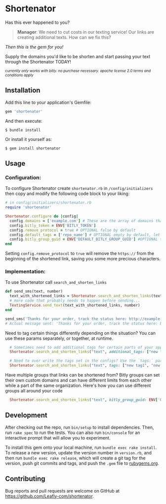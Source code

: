 # Shortenator
Has this ever happened to you?
> **Manager**: We need to cut costs in our texting service! Our links are creating additional texts. How can we fix this?

*Then this is the gem for you!*

Supply the domains you'd like to be shorten and start passing your text through the Shortenator TODAY!

<small>*currently only works with bitly. no purchase necessary. apache license 2.0 terms and conditions apply*</small>

## Installation

Add this line to your application's Gemfile:

```ruby
gem 'shortenator'
```

And then execute:

    $ bundle install

Or install it yourself as:

    $ gem install shortenator

## Usage

### Configuration:
To configure Shortenator create `shortenator.rb` in `/config/initializers` then copy and modify the following code block to your liking:
```ruby
# in config/initializers/shortenator.rb
require 'shortenator'

Shortenator.configure do |config|
  config.domains = ['example.com'] # These are the array of domains that will be shortened if found
  config.bitly_token = ENV['BITLY_TOKEN']
  config.remove_protocol = true # OPTIONAL false by default
  config.default_tags = ['repo_name'] # OPTIONAL empty by default, let you auto tag all bit.ly links for organization
  config.bitly_group_guid = ENV['DEFAULT_BITLY_GROUP_GUID'] #OPTIONAL the bitly docs recommend to set this in the event you accidently switch your token's group and hit a smaller limit than you intended. source: https://dev.bitly.com/v4/#operation/createFullBitlink
end
```

Setting `config.remove_protocol` to `true` will remove the `https://` from the beginning of the shortened link, saving you some more precious characters.

### Implementation:
To use Shortenator call `search_and_shorten_links`
```ruby
def send_sms(text, number)
  text_with_shortened_links = Shortenator.search_and_shorten_links(text)
  # more code that probably needs to happen before sending...
  TextingService.send_text(text_with_shortened_links, number)
end

send_sms('Thanks for your order, track the status here: http://example.com/orders/897987987?utm_medium=sms&utm_campaign=weekend-blowout-1234', 1234567890)
# Actual message sent: 'Thanks for your order, track the status here: bit.ly/1111aaa'
```

Need to tag certain things differently depending on the situation? You can use these params separately, or together, at runtime.
```ruby
  # Sometimes need to add additional tags for certain parts of your app? Use the `additional_tags:` param!
  Shortenator.search_and_shorten_links("text", additional_tags: ["new feature"])
```
```ruby
  # Need to over write the tags set in the configs? Use the `tags:` param!
  Shortenator.search_and_shorten_links("text", tags: ["new tag1", "new tag2"])
```

Have multiple groups that links can be shortened from? Bitly groups can set their own custom domains and can have different limits from each other while a part of the same organization. Here's how you can use different groups all around your code
```ruby
  Shortenator.search_and_shorten_links("text", bitly_group_guid: ENV['OTHER_BITLY_GROUP_GUID')
```

## Development

After checking out the repo, run `bin/setup` to install dependencies. Then, run `rake spec` to run the tests. You can also run `bin/console` for an interactive prompt that will allow you to experiment.

To install this gem onto your local machine, run `bundle exec rake install`. To release a new version, update the version number in `version.rb`, and then run `bundle exec rake release`, which will create a git tag for the version, push git commits and tags, and push the `.gem` file to [rubygems.org](https://rubygems.org).

## Contributing

Bug reports and pull requests are welcome on GitHub at https://github.com/Leafly-com/shortenator.

